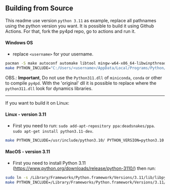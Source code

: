 ## Building from Source

This readme use version `python 3.11` as example, replace all pathnames using the python version you want. It is possible to build it using Github Actions. For that, fork the py4pd repo, go to actions and run it.

#### Windows OS 
* replace `<username>` for your username.

``` bash 
pacman -S make autoconf automake libtool mingw-w64-x86_64-libwinpthread-git mingw64/mingw-w64-x86_64-gcc
make PYTHON_INCLUDE="C:/Users/<username>/AppData/Local/Programs/Python/Python311/include" PYTHON_DLL="C:/Users/<username>/AppData/Local/Programs/Python/Python311/python311.dll"
```
OBS.: **Important**, Do not use the `Python311.dll` of `miniconda`, `conda` or other to compile `py4pd`. With the 'original' dll it is possible to replace where the `python311.dll` look for dynamics libraries.

-----------------
If you want to build it on Linux:

#### Linux - version 3.11
* First you need to run: 
    `sudo add-apt-repository ppa:deadsnakes/ppa`.
    `sudo apt-get install python3.11-dev`.

``` bash 
make PYTHON_INCLUDE=/usr/include/python3.10/ PYTHON_VERSION=python3.10 
```

#### MacOS - version 3.11
* First you need to install Python 3.11 (https://www.python.org/downloads/release/python-3110/) then run:

``` bash 
sudo ln -s /Library/Frameworks/Python.framework/Versions/3.11/lib/libpython3.11.dylib /usr/local/lib/libpython3.11.dylib
make PYTHON_INCLUDE=/Library/Frameworks/Python.framework/Versions/3.11/include/python3.11 PYTHON_VERSION=python3.11
```
